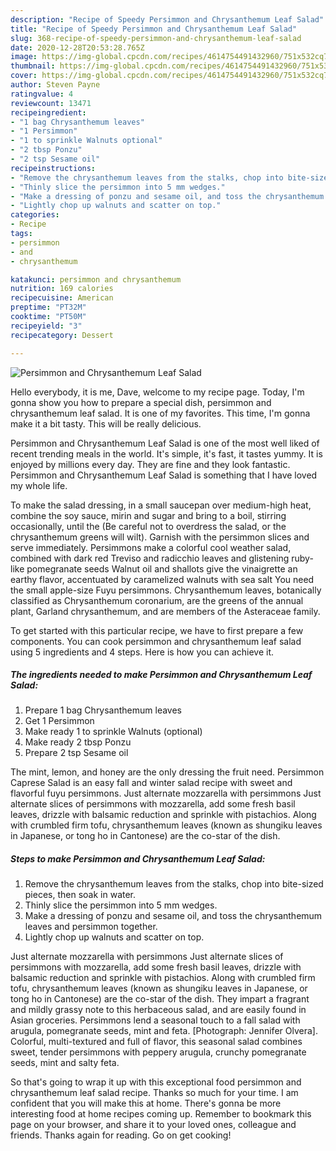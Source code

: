 ```yaml
---
description: "Recipe of Speedy Persimmon and Chrysanthemum Leaf Salad"
title: "Recipe of Speedy Persimmon and Chrysanthemum Leaf Salad"
slug: 368-recipe-of-speedy-persimmon-and-chrysanthemum-leaf-salad
date: 2020-12-28T20:53:28.765Z
image: https://img-global.cpcdn.com/recipes/4614754491432960/751x532cq70/persimmon-and-chrysanthemum-leaf-salad-recipe-main-photo.jpg
thumbnail: https://img-global.cpcdn.com/recipes/4614754491432960/751x532cq70/persimmon-and-chrysanthemum-leaf-salad-recipe-main-photo.jpg
cover: https://img-global.cpcdn.com/recipes/4614754491432960/751x532cq70/persimmon-and-chrysanthemum-leaf-salad-recipe-main-photo.jpg
author: Steven Payne
ratingvalue: 4
reviewcount: 13471
recipeingredient:
- "1 bag Chrysanthemum leaves"
- "1 Persimmon"
- "1 to sprinkle Walnuts optional"
- "2 tbsp Ponzu"
- "2 tsp Sesame oil"
recipeinstructions:
- "Remove the chrysanthemum leaves from the stalks, chop into bite-sized pieces, then soak in water."
- "Thinly slice the persimmon into 5 mm wedges."
- "Make a dressing of ponzu and sesame oil, and toss the chrysanthemum leaves and persimmon together."
- "Lightly chop up walnuts and scatter on top."
categories:
- Recipe
tags:
- persimmon
- and
- chrysanthemum

katakunci: persimmon and chrysanthemum 
nutrition: 169 calories
recipecuisine: American
preptime: "PT32M"
cooktime: "PT50M"
recipeyield: "3"
recipecategory: Dessert

---
```



![Persimmon and Chrysanthemum Leaf Salad](https://img-global.cpcdn.com/recipes/4614754491432960/751x532cq70/persimmon-and-chrysanthemum-leaf-salad-recipe-main-photo.jpg)

Hello everybody, it is me, Dave, welcome to my recipe page. Today, I'm gonna show you how to prepare a special dish, persimmon and chrysanthemum leaf salad. It is one of my favorites. This time, I'm gonna make it a bit tasty. This will be really delicious.

Persimmon and Chrysanthemum Leaf Salad is one of the most well liked of recent trending meals in the world. It's simple, it's fast, it tastes yummy. It is enjoyed by millions every day. They are fine and they look fantastic. Persimmon and Chrysanthemum Leaf Salad is something that I have loved my whole life.

To make the salad dressing, in a small saucepan over medium-high heat, combine the soy sauce, mirin and sugar and bring to a boil, stirring occasionally, until the (Be careful not to overdress the salad, or the chrysanthemum greens will wilt). Garnish with the persimmon slices and serve immediately. Persimmons make a colorful cool weather salad, combined with dark red Treviso and radicchio leaves and glistening ruby-like pomegranate seeds Walnut oil and shallots give the vinaigrette an earthy flavor, accentuated by caramelized walnuts with sea salt You need the small apple-size Fuyu persimmons. Chrysanthemum leaves, botanically classified as Chrysanthemum coronarium, are the greens of the annual plant, Garland chrysanthemum, and are members of the Asteraceae family.


To get started with this particular recipe, we have to first prepare a few components. You can cook persimmon and chrysanthemum leaf salad using 5 ingredients and 4 steps. Here is how you can achieve it.

<!--inarticleads1-->

##### The ingredients needed to make Persimmon and Chrysanthemum Leaf Salad:

1. Prepare 1 bag Chrysanthemum leaves
1. Get 1 Persimmon
1. Make ready 1 to sprinkle Walnuts (optional)
1. Make ready 2 tbsp Ponzu
1. Prepare 2 tsp Sesame oil


The mint, lemon, and honey are the only dressing the fruit need. Persimmon Caprese Salad is an easy fall and winter salad recipe with sweet and flavorful fuyu persimmons. Just alternate mozzarella with persimmons Just alternate slices of persimmons with mozzarella, add some fresh basil leaves, drizzle with balsamic reduction and sprinkle with pistachios. Along with crumbled firm tofu, chrysanthemum leaves (known as shungiku leaves in Japanese, or tong ho in Cantonese) are the co-star of the dish. 

<!--inarticleads2-->

##### Steps to make Persimmon and Chrysanthemum Leaf Salad:

1. Remove the chrysanthemum leaves from the stalks, chop into bite-sized pieces, then soak in water.
1. Thinly slice the persimmon into 5 mm wedges.
1. Make a dressing of ponzu and sesame oil, and toss the chrysanthemum leaves and persimmon together.
1. Lightly chop up walnuts and scatter on top.


Just alternate mozzarella with persimmons Just alternate slices of persimmons with mozzarella, add some fresh basil leaves, drizzle with balsamic reduction and sprinkle with pistachios. Along with crumbled firm tofu, chrysanthemum leaves (known as shungiku leaves in Japanese, or tong ho in Cantonese) are the co-star of the dish. They impart a fragrant and mildly grassy note to this herbaceous salad, and are easily found in Asian groceries. Persimmons lend a seasonal touch to a fall salad with arugula, pomegranate seeds, mint and feta. [Photograph: Jennifer Olvera]. Colorful, multi-textured and full of flavor, this seasonal salad combines sweet, tender persimmons with peppery arugula, crunchy pomegranate seeds, mint and salty feta. 

So that's going to wrap it up with this exceptional food persimmon and chrysanthemum leaf salad recipe. Thanks so much for your time. I am confident that you will make this at home. There's gonna be more interesting food at home recipes coming up. Remember to bookmark this page on your browser, and share it to your loved ones, colleague and friends. Thanks again for reading. Go on get cooking!
